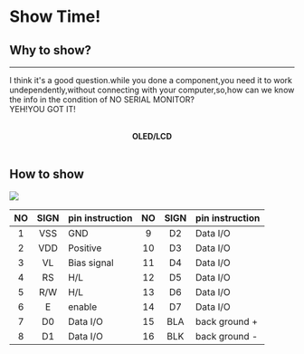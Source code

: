 # Show Time!
## Why to show?
-----------------
I think it's a good question.while you done a component,you need it to work undependently,without connecting with your computer,so,how can we know the info in the condition of NO SERIAL MONITOR?  
YEH!YOU GOT IT!  
<br>
<div class="text" style=" text-align:center;"><b>OLED/LCD</b></div>  
<br>

## How to show
  
<img src="pics/LCD.png">

|NO|SIGN|pin instruction|NO|SIGN|pin instruction|
|:----:|:----:|:-----|:----:|:----:|:-----|
|1|VSS|GND|9|D2|Data I/O|
|2|VDD|Positive|10|D3|Data I/O|
|3|VL|Bias signal|11|D4|Data I/O|
|4|RS|H/L|12|D5|Data I/O|
|5|R/W|H/L|13|D6|Data I/O|
|6|E|enable|14|D7|Data I/O|
|7|D0|Data I/O|15|BLA|back ground +|
|8|D1|Data I/O|16|BLK|back ground -|


